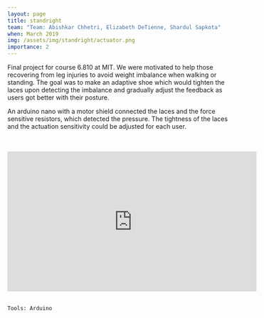 ```yaml
---
layout: page
title: standright
team: "Team: Abishkar Chhetri, Elizabeth DeTienne, Shardul Sapkota"
when: March 2019
img: /assets/img/standright/actuator.png
importance: 2
---
```


Final project for course 6.810 at MIT. We were motivated to help those recovering from leg injuries to avoid weight imbalance when walking or standing. The goal was to make an adaptive shoe which would tighten the laces upon detecting the imbalance and gradually adjust the feedback as users got better with their posture. 

An arduino nano with a motor shield connected the laces and the force sensitive resistors, which detected the pressure. The tightness of the laces and the actuation sensitivity could be adjusted for each user. 


<div class="row justify-content-sm-center">
    <div class="col-sm-6 mt-3 mt-md-0">
        <img class="img-fluid rounded z-depth-1" src="{{ '/assets/img/standright/sensor.jpeg' | relative_url }}" alt="" title="sensors"/>
    </div>
    <div class="col-sm-5 mt-3 mt-md-0">
        <img class="img-fluid rounded z-depth-1" src="{{ '/assets/img/standright/actuator.png' | relative_url }}" alt="" title="actuator"/>
    </div>
</div>

<br>


<div class="row justify-content-sm-center">
    <div class="col-sm-8 mt-3 mt-md-0">
        <img class="img-fluid rounded z-depth-1" src="{{ '/assets/img/standright/rotoscope.jpeg' | relative_url }}" alt="" title="rotoscope"/>
    </div>
</div>

<br>

<div class="row justify-content-sm-center">
<iframe width="560" height="315" src="https://www.youtube.com/embed/Z9ezuhHIWjQ" title="YouTube video player" frameborder="0" allow="accelerometer; autoplay; clipboard-write; encrypted-media; gyroscope; picture-in-picture" allowfullscreen></iframe>
</div>

<br>

    Tools: Arduino

